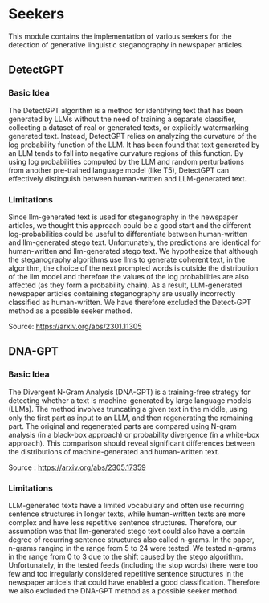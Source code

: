 # Seekers
This module contains the implementation of various seekers for the detection of generative linguistic steganography in newspaper articles.

## DetectGPT

### Basic Idea
The DetectGPT algorithm is a method for identifying text that has been generated by LLMs without the need of training a separate classifier, collecting a dataset of real or generated texts, or explicitly watermarking generated text. Instead, DetectGPT relies on analyzing the curvature of the log probability function of the LLM. It has been found that text generated by an LLM tends to fall into negative curvature regions of this function. By using log probabilities computed by the LLM and random perturbations from another pre-trained language model (like T5), DetectGPT can effectively distinguish between human-written and LLM-generated text.

### Limitations
Since llm-generated text is used for steganography in the newspaper articles, we thought this approach could be a good start and the different log-probabilities could be useful to differentiate between human-written and llm-generated stego text. Unfortunately, the predictions are identical for human-written and llm-generated stego text.
We hypothesize that although the steganography algorithms use llms to generate coherent text, in the algorithm, the choice of the next prompted words is outside the distribution of the llm model and therefore the values of the log probabilities are also affected (as they form a probability chain). As a result, LLM-generated newspaper articles containing steganography are usually incorrectly classified as human-written. We have therefore excluded the Detect-GPT method as a possible seeker method.

Source: https://arxiv.org/abs/2301.11305

## DNA-GPT

### Basic Idea
The Divergent N-Gram Analysis (DNA-GPT) is a training-free strategy for detecting whether a text is machine-generated by large language models (LLMs). The method involves truncating a given text in the middle, using only the first part as input to an LLM, and then regenerating the remaining part. The original and regenerated parts are compared using N-gram analysis (in a black-box approach) or probability divergence (in a white-box approach). This comparison should reveal significant differences between the distributions of machine-generated and human-written text.

Source : https://arxiv.org/abs/2305.17359

### Limitations
LLM-generated texts have a limited vocabulary and often use recurring sentence structures in longer texts, while human-written texts are more complex and have less repetitive sentence structures. Therefore, our assumption was that llm-generated stego text could also have a certain degree of recurring sentence structures also called n-grams. In the paper, n-grams ranging in the range from 5 to 24 were tested. We tested n-grams in the range from 0 to 3 due to the shift caused by the stego algorithm. Unfortunately, in the tested feeds (including the stop words) there were too few and too irregularly considered repetitive sentence structures in the newspaper articels that could have enabled a good classification. Therefore we also excluded the DNA-GPT method as a possible seeker method.